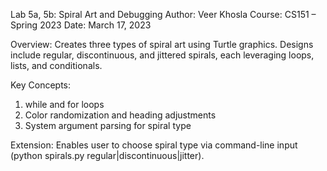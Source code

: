 Lab 5a, 5b: Spiral Art and Debugging
Author: Veer Khosla
Course: CS151 – Spring 2023
Date: March 17, 2023

Overview:
Creates three types of spiral art using Turtle graphics. Designs include regular, discontinuous, and jittered spirals, each leveraging loops, lists, and conditionals.

Key Concepts:
1. while and for loops
2. Color randomization and heading adjustments
3. System argument parsing for spiral type

Extension:
Enables user to choose spiral type via command-line input (python spirals.py regular|discontinuous|jitter).
